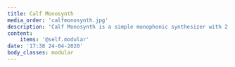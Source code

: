 ```yaml
---
title: Calf Monosynth
media_order: 'calfmonosynth.jpg'
description: 'Calf Monosynth is a simple monophonic synthesizer with 2 oscillators, multimode filter and an envelope.'
content:
    items: '@self.modular'
date: '17:38 24-04-2020'
body_classes: modular
---
```


